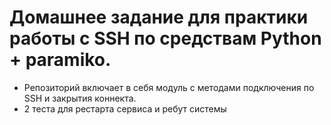 # Домашнее задание для практики работы с SSH по средствам Python + paramiko.

- Репозиторий включает в себя модуль с методами подключения по SSH и закрытия коннекта.
- 2 теста для рестарта сервиса и ребут системы
